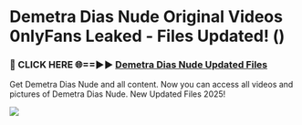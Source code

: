 # Demetra Dias Nude Original Videos 0nlyFans Leaked - Files Updated! ()

<h3>🔴 CLICK HERE 🌐==►► <a href="https://tinyurl.com/2p9ay9w9" rel="nofollow">Demetra Dias Nude Updated Files</a></h3>

Get Demetra Dias Nude and all content. Now you can access all videos and pictures of Demetra Dias Nude. New Updated Files 2025!

[![](https://i.imgur.com/KQgVmj3.gif)](https://tinyurl.com/2p9ay9w9)

